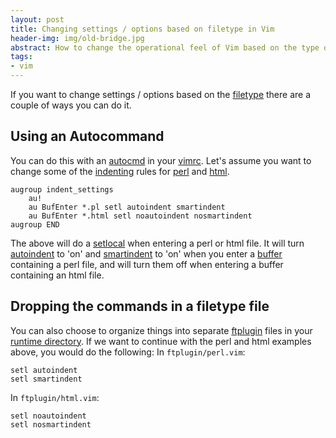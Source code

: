 ```yaml
---
layout: post
title: Changing settings / options based on filetype in Vim
header-img: img/old-bridge.jpg
abstract: How to change the operational feel of Vim based on the type of file you're editing.
tags:
- vim
---
```

If you want to change settings / options based on the [filetype](http://vimdoc.sourceforge.net/htmldoc/filetype.html#filetype.txt) there are a couple of ways you can do it.

Using an Autocommand
--------------------

You can do this with an [autocmd](http://vimdoc.sourceforge.net/htmldoc/autocmd.html#autocmd.txt) in your [vimrc](http://vimdoc.sourceforge.net/htmldoc/starting.html#vimrc). Let's assume you want to change some of the [indenting](http://vimdoc.sourceforge.net/htmldoc/indent.html#indent.txt) rules for [perl](http://www.perl.org/) and [html](http://en.wikipedia.org/wiki/HTML).

``` vim
augroup indent_settings
    au!
    au BufEnter *.pl setl autoindent smartindent
    au BufEnter *.html setl noautoindent nosmartindent
augroup END
```

The above will do a [setlocal](http://vimdoc.sourceforge.net/htmldoc/options.html#:setlocal) when entering a perl or html file. It will turn [autoindent](http://vimdoc.sourceforge.net/htmldoc/options.html#'autoindent') to 'on' and [smartindent](http://vimdoc.sourceforge.net/htmldoc/options.html#'smartindent') to 'on' when you enter a [buffer](http://vimdoc.sourceforge.net/htmldoc/windows.html#buffers) containing a perl file, and will turn them off when entering a buffer containing an html file.

Dropping the commands in a filetype file
----------------------------------------

You can also choose to organize things into separate [ftplugin](http://vimdoc.sourceforge.net/htmldoc/usr_41.html#ftplugin) files in your [runtime directory](http://vimdoc.sourceforge.net/htmldoc/options.html#'runtimepath'). If we want to continue with the perl and html examples above, you would do the following: In `ftplugin/perl.vim`:

``` vim
setl autoindent
setl smartindent
```

In `ftplugin/html.vim`:

``` vim
setl noautoindent
setl nosmartindent
```
